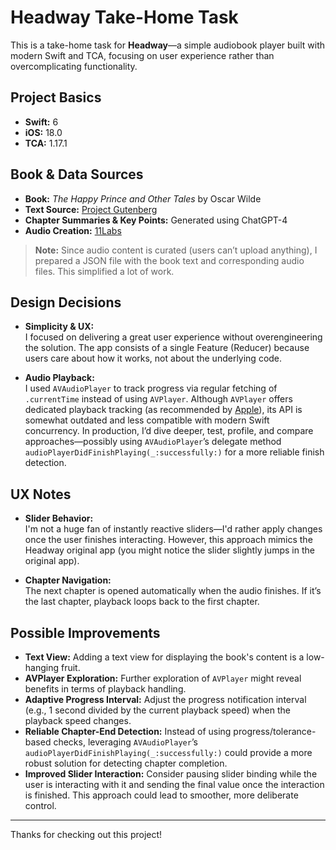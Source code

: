 # Headway Take-Home Task

This is a take-home task for **Headway**—a simple audiobook player built with modern Swift and TCA, focusing on user experience rather than overcomplicating functionality.

## Project Basics

- **Swift:** 6
- **iOS:** 18.0
- **TCA:** 1.17.1

## Book & Data Sources

- **Book:** *The Happy Prince and Other Tales* by Oscar Wilde
- **Text Source:** [Project Gutenberg](https://www.gutenberg.org/ebooks/902)
- **Chapter Summaries & Key Points:** Generated using ChatGPT-4
- **Audio Creation:** [11Labs](https://elevenlabs.io/)

> **Note:** Since audio content is curated (users can’t upload anything), I prepared a JSON file with the book text and corresponding audio files. This simplified a lot of work.

## Design Decisions

- **Simplicity & UX:**  
  I focused on delivering a great user experience without overengineering the solution. The app consists of a single Feature (Reducer) because users care about how it works, not about the underlying code.
  
- **Audio Playback:**  
  I used `AVAudioPlayer` to track progress via regular fetching of `.currentTime` instead of using `AVPlayer`. Although `AVPlayer` offers dedicated playback tracking (as recommended by [Apple](https://developer.apple.com/documentation/avfoundation/monitoring-playback-progress-in-your-app)), its API is somewhat outdated and less compatible with modern Swift concurrency. In production, I’d dive deeper, test, profile, and compare approaches—possibly using `AVAudioPlayer`’s delegate method `audioPlayerDidFinishPlaying(_:successfully:)` for a more reliable finish detection.

## UX Notes

- **Slider Behavior:**  
  I'm not a huge fan of instantly reactive sliders—I'd rather apply changes once the user finishes interacting. However, this approach mimics the Headway original app (you might notice the slider slightly jumps in the original app).
  
- **Chapter Navigation:**  
  The next chapter is opened automatically when the audio finishes. If it’s the last chapter, playback loops back to the first chapter.

## Possible Improvements

- **Text View:** Adding a text view for displaying the book's content is a low-hanging fruit.
- **AVPlayer Exploration:** Further exploration of `AVPlayer` might reveal benefits in terms of playback handling.
- **Adaptive Progress Interval:** Adjust the progress notification interval (e.g., 1 second divided by the current playback speed) when the playback speed changes.
- **Reliable Chapter-End Detection:** Instead of using progress/tolerance-based checks, leveraging `AVAudioPlayer`’s `audioPlayerDidFinishPlaying(_:successfully:)` could provide a more robust solution for detecting chapter completion.
- **Improved Slider Interaction:** Consider pausing slider binding while the user is interacting with it and sending the final value once the interaction is finished. This approach could lead to smoother, more deliberate control.

---

Thanks for checking out this project!
